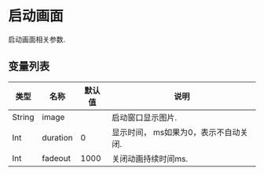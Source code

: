# 启动画面

  启动画面相关参数.
  
## 变量列表

<table class="table table-hover table-bordered ">
	<thead>
		<tr>
			<th class="col-xs-1">类型</th>
			<th class="col-xs-1">名称</th>
			<th class="col-xs-1">默认值</th>
			<th>说明</th>
		</tr>
	</thead>
	<tbody>
		<tr>
	<td>String </td>
	<td>image</td>
	<td></td>
	<td>启动窗口显示图片. </td>
</tr><tr>
	<td>Int</td>
	<td>duration</td>
	<td>0 </td>
	<td>显示时间， ms如果为0，表示不自动关闭. </td>
</tr><tr>
	<td>Int</td>
	<td>fadeout</td>
	<td>1000 </td>
	<td>关闭动画持续时间ms. </td>
</tr>
	</tbody>
</table>


